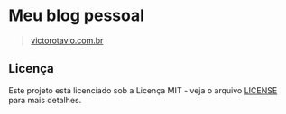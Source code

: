 # Meu blog pessoal

> [victorotavio.com.br](https://victorotavio.com.br)

## Licença

Este projeto está licenciado sob a Licença MIT - veja o arquivo [LICENSE](LICENSE) para mais detalhes.
